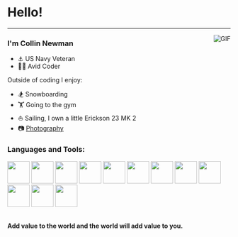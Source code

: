 # Hello!
---

<img align="right" alt="GIF" src="https://media.giphy.com/media/eCqFYAVjjDksg/giphy.gif" />

### I'm Collin Newman

- ⚓️ US Navy Veteran
- 🧑‍💻 Avid Coder

Outside of coding I enjoy:
- 🏂   Snowboarding
- 🏋️   Going to the gym
- ⛵️   Sailing, I own a little Erickson 23 MK 2
- 📷   <a href="https://vsco.co/collins-canon/gallery">Photography</a>
 

### Languages and Tools:

<code><img height="50" src="https://www.vectorlogo.zone/logos/javascript/javascript-ar21.svg"></code>
<code><img height="50" src="https://www.vectorlogo.zone/logos/typescriptlang/typescriptlang-ar21.svg"></code>
<code><img height="50" src="https://www.vectorlogo.zone/logos/python/python-ar21.svg"></code> 
<code><img height="50" src="https://www.vectorlogo.zone/logos/mysql/mysql-ar21.svg"></code> 
<code><img height="50" src="https://www.vectorlogo.zone/logos/mongodb/mongodb-ar21.svg"></code>
<code><img height="50" src="https://www.vectorlogo.zone/logos/postgresql/postgresql-horizontal.svg"></code>
<code><img height="50" src="https://www.vectorlogo.zone/logos/git-scm/git-scm-ar21.svg"></code> 
<code><img height="50" src="https://www.vectorlogo.zone/logos/linux/linux-ar21.svg"></code>
<code><img height="50" src="https://www.vectorlogo.zone/logos/amazon_aws/amazon_aws-ar21.svg"></code>
<code><img height="50" src="https://www.vectorlogo.zone/logos/nodejs/nodejs-horizontal.svg"></code>
<code><img height="50" src="https://www.vectorlogo.zone/logos/circleci/circleci-ar21.svg"></code>
<code><img height="50" src="https://www.vectorlogo.zone/logos/npmjs/npmjs-ar21.svg"></code>
<br><br>

<b>Add value to the world and the world will add value to you.</b>
